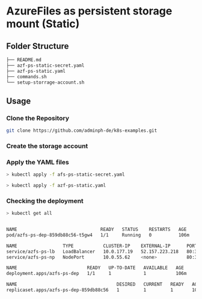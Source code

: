 # AzureFiles as persistent storage mount (Static)

## Folder Structure

```bash
├── README.md
├── azf-ps-static-secret.yaml
├── azf-ps-static.yaml
├── commands.sh
└── setup-storrage-account.sh
```

## Usage

### Clone the Repository

```bash
git clone https://github.com/adminph-de/k8s-examples.git
```

### Create the storage account


### Apply the YAML files

```bash
> kubectl apply -f afs-ps-static-secret.yaml
```

```bash
> kubectl apply -f azf-ps-static.yaml
```


### Checking the deployment

```bash
> kubectl get all


NAME                               READY   STATUS    RESTARTS   AGE
pod/azfs-ps-dep-859db88c56-t5gw4   1/1     Running   0          106m

NAME                 TYPE           CLUSTER-IP    EXTERNAL-IP      PORT(S)        AGE
service/azfs-ps-lb   LoadBalancer   10.0.177.19   52.157.223.218   80:31439/TCP   106m
service/azfs-ps-np   NodePort       10.0.55.62    <none>           80:30803/TCP   106m

NAME                          READY   UP-TO-DATE   AVAILABLE   AGE
deployment.apps/azfs-ps-dep   1/1     1            1           106m

NAME                                     DESIRED   CURRENT   READY   AGE
replicaset.apps/azfs-ps-dep-859db88c56   1         1         1       106m
```